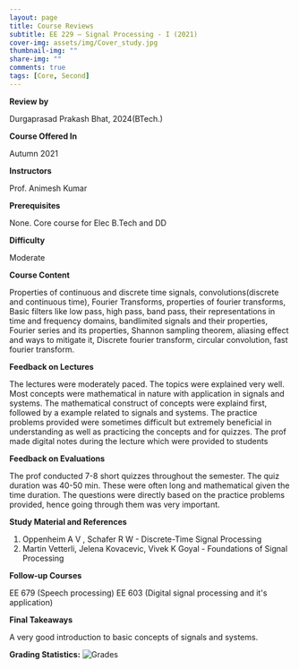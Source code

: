 ```yaml
---
layout: page
title: Course Reviews
subtitle: EE 229 – Signal Processing - I (2021)
cover-img: assets/img/Cover_study.jpg
thumbnail-img: ""
share-img: ""
comments: true
tags: [Core, Second]
---
```


**Review by**

Durgaprasad Prakash Bhat, 2024(BTech.)

**Course Offered In**

Autumn 2021

**Instructors**

Prof. Animesh Kumar

**Prerequisites**

None. Core course for Elec B.Tech and DD

**Difficulty**

Moderate

**Course Content**

Properties of continuous and discrete time signals, convolutions(discrete and continuous time), Fourier Transforms, properties of fourier transforms, Basic filters like low pass, high pass, band pass, their representations in time and frequency domains, bandlimited signals and their properties, Fourier series and its properties, Shannon sampling theorem, aliasing effect and ways to mitigate it, Discrete fourier transform, circular convolution, fast fourier transform.
 
**Feedback on Lectures**

The lectures were moderately paced. The topics were explained very well. Most concepts were mathematical in nature with application in signals and systems. The mathematical construct of concepts were explaind first, followed by a example related to signals and systems. The practice problems provided were sometimes difficult but extremely beneficial in understanding as well as practicing the concepts and for quizzes. The prof made digital notes during the lecture which were provided to students

**Feedback on Evaluations**

The prof conducted 7-8 short quizzes throughout the semester. The quiz duration was 40-50 min. These were often long and mathematical given the time duration. The questions were directly based  on the practice problems provided, hence going through them was very important.

**Study Material and References**

1. Oppenheim A V , Schafer R W - Discrete-Time Signal Processing 
2. Martin Vetterli, Jelena Kovacevic, Vivek K Goyal - Foundations of Signal Processing 

**Follow-up Courses**

EE 679 (Speech processing)
EE 603 (Digital signal processing and it's application)

**Final Takeaways**

A very good introduction to basic concepts of signals and systems. 

**Grading Statistics:**
![Grades](229_grades.png)
